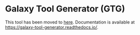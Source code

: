 # Galaxy Tool Generator (GTG)

This tool has been moved to [here](https://github.com/statonlab/galaxy_tool_generator). Documentation is available at https://galaxy-tool-generator.readthedocs.io/.

